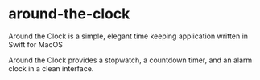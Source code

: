 # around-the-clock
Around the Clock is a simple, elegant time keeping application written in Swift for MacOS

Around the Clock provides a stopwatch, a countdown timer, and an alarm clock in a clean interface.
